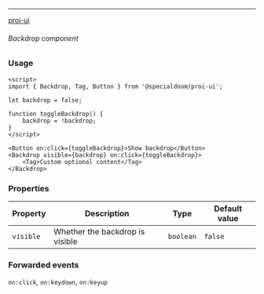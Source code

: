---

[proi-ui](https://github.com/specialdoom/proi-ui)

###### Backdrop component

### Usage

```sveltehtml
<script>
import { Backdrop, Tag, Button } from '@specialdoom/proi-ui';

let backdrop = false;

function toggleBackdrop() {
    backdrop = !backdrop;
}
</script>

<Button on:click={toggleBackdrop}>Show backdrop</Button>
<Backdrop visible={backdrop} on:click={toggleBackdrop}>
    <Tag>Custom optional content</Tag>
</Backdrop>
```

### Properties

| Property  | Description                     | Type      | Default value |
| --------- | ------------------------------- | --------- | ------------- |
| `visible` | Whether the backdrop is visible | `boolean` | `false`       |

### Forwarded events

`on:click`, `on:keydown`, `on:keyup`
